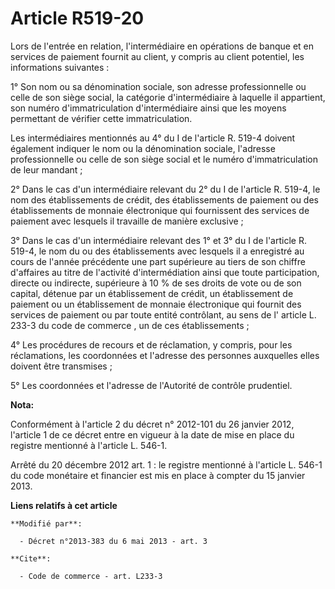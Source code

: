 # Article R519-20

Lors de l'entrée en relation, l'intermédiaire en opérations de banque et en services de paiement fournit au client, y compris
au client potentiel, les informations suivantes : 

1° Son nom ou sa dénomination sociale, son adresse professionnelle ou celle de son siège social, la catégorie d'intermédiaire
à laquelle il appartient, son numéro d'immatriculation d'intermédiaire ainsi que les moyens permettant de vérifier cette
immatriculation. 

Les intermédiaires mentionnés au 4° du I de l'article R. 519-4 doivent également indiquer le nom ou la dénomination sociale,
l'adresse professionnelle ou celle de son siège social et le numéro d'immatriculation de leur mandant ; 

2° Dans le cas d'un intermédiaire relevant du 2° du I de l'article R. 519-4, le nom des établissements de crédit, des
établissements de paiement ou des établissements de monnaie électronique qui fournissent des services de paiement avec
lesquels il travaille de manière exclusive ; 

3° Dans le cas d'un intermédiaire relevant des 1° et 3° du I de l'article R. 519-4, le nom du ou des établissements avec
lesquels il a enregistré au cours de l'année précédente une part supérieure au tiers de son chiffre d'affaires au titre de
l'activité d'intermédiation ainsi que toute participation, directe ou indirecte, supérieure à 10 % de ses droits de vote ou
de son capital, détenue par un établissement de crédit, un établissement de paiement ou un établissement de monnaie
électronique qui fournit des services de paiement ou par toute entité contrôlant, au sens de l'
article L. 233-3 du code de commerce
, un de ces établissements ; 

4° Les procédures de recours et de réclamation, y compris, pour les réclamations, les coordonnées et l'adresse des personnes
auxquelles elles doivent être transmises ; 

5° Les coordonnées et l'adresse de l'Autorité de contrôle prudentiel.

**Nota:**

Conformément à l'article 2 du décret n° 2012-101 du 26 janvier 2012, l'article 1 de ce décret entre en vigueur à la date de
mise en place du registre mentionné à l'article L. 546-1. 

Arrêté du 20 décembre 2012 art. 1 : le registre mentionné à l'article L. 546-1 du code monétaire et financier est  mis en
place  à compter du 15 janvier 2013.

**Liens relatifs à cet article**

	**Modifié par**:

	  - Décret n°2013-383 du 6 mai 2013 - art. 3

	**Cite**:

	  - Code de commerce - art. L233-3
